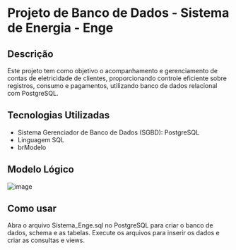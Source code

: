 # Projeto de Banco de Dados - Sistema de Energia - Enge

##  Descrição

Este projeto tem como objetivo o acompanhamento e gerenciamento de contas de eletricidade de clientes, proporcionando controle eficiente sobre registros, consumo e pagamentos, utilizando banco de dados relacional com PostgreSQL. 

## Tecnologias Utilizadas

- Sistema Gerenciador de Banco de Dados (SGBD): PostgreSQL
- Linguagem SQL
- brModelo
  
## Modelo Lógico 
![image](https://github.com/user-attachments/assets/a95a3d25-f9cb-49a7-aff4-38472ed42e72)


## Como usar

Abra o arquivo Sistema_Enge.sql no PostgreSQL para criar o banco de dados, schema e as tabelas. Execute os arquivos para inserir os dados e criar as  consultas e views.



